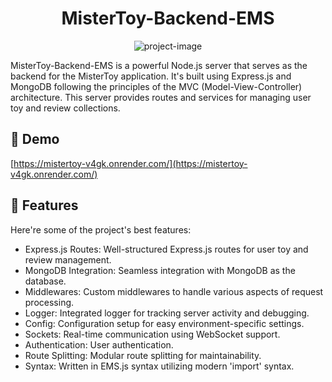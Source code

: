 <h1 align="center" id="title">MisterToy-Backend-EMS</h1>

<p align="center"><img src="https://socialify.git.ci/guykadosh/MisterToy-Backend-EMS/image?language=1&amp;name=1&amp;owner=1&amp;theme=Light" alt="project-image"></p>

<p id="description">MisterToy-Backend-EMS is a powerful Node.js server that serves as the backend for the MisterToy application. It's built using Express.js and MongoDB following the principles of the MVC (Model-View-Controller) architecture. This server provides routes and services for managing user toy and review collections.</p>

<h2>🚀 Demo</h2>

[https://mistertoy-v4gk.onrender.com/](https://mistertoy-v4gk.onrender.com/)

  
  
<h2>🧐 Features</h2>

Here're some of the project's best features:

*   Express.js Routes: Well-structured Express.js routes for user toy and review management.
*   MongoDB Integration: Seamless integration with MongoDB as the database.
*   Middlewares: Custom middlewares to handle various aspects of request processing.
*   Logger: Integrated logger for tracking server activity and debugging.
*   Config: Configuration setup for easy environment-specific settings.
*   Sockets: Real-time communication using WebSocket support.
*   Authentication: User authentication.
*   Route Splitting: Modular route splitting for maintainability.
*   Syntax: Written in EMS.js syntax utilizing modern 'import' syntax.

  
